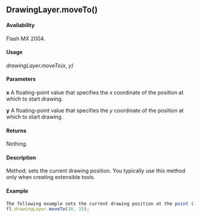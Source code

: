 ## DrawingLayer.moveTo()

#### Availability

Flash MX 2004.

#### Usage

*drawingLayer.moveTo(x, y)*

#### Parameters

**x** A floating-point value that specifies the *x* coordinate of the position at which to start drawing.

**y** A floating-point value that specifies the *y* coordinate of the position at which to start drawing.

#### Returns

Nothing.

#### Description

Method; sets the current drawing position. You typically use this method only when creating extensible tools.

#### Example

```javascript
The following example sets the current drawing position at the point (10,15):
fl.drawingLayer.moveTo(10, 15);

```